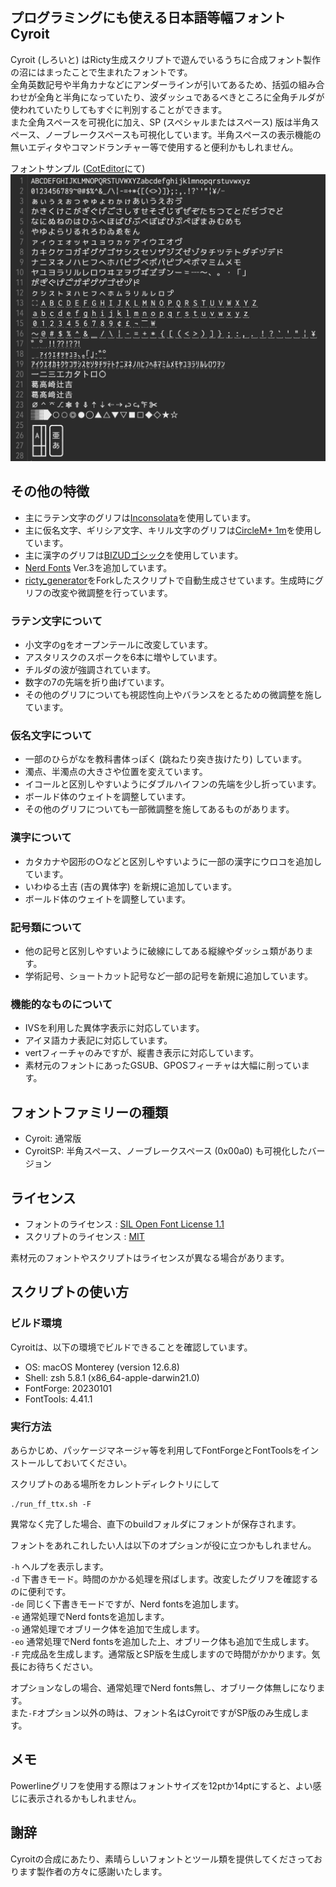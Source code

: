 ## プログラミングにも使える日本語等幅フォント Cyroit
Cyroit (しろいと) はRicty生成スクリプトで遊んでいるうちに合成フォント製作の沼にはまったことで生まれたフォントです。  
全角英数記号や半角カナなどにアンダーラインが引いてあるため、括弧の組み合わせが全角と半角になっていたり、波ダッシュであるべきところに全角チルダが使われていたりしてもすぐに判別することができます。  
また全角スペースを可視化に加え、SP (スペシャルまたはスペース) 版は半角スペース、ノーブレークスペースも可視化しています。半角スペースの表示機能の無いエディタやコマンドランチャー等で使用すると便利かもしれません。

フォントサンプル ([CotEditor](https://coteditor.com)にて)
![ScreenShop](/SS/SS.png)

## その他の特徴
- 主にラテン文字のグリフは[Inconsolata](https://github.com/googlefonts/Inconsolata)を使用しています。
- 主に仮名文字、ギリシア文字、キリル文字のグリフは[CircleM+ 1m](https://mix-mplus-ipa.osdn.jp)を使用しています。
- 主に漢字のグリフは[BIZUDゴシック](https://github.com/googlefonts/morisawa-biz-ud-gothic)を使用しています。
- [Nerd Fonts](https://www.nerdfonts.com) Ver.3を追加しています。
- [ricty_generator](https://rictyfonts.github.io)をForkしたスクリプトで自動生成させています。生成時にグリフの改変や微調整を行っています。

### ラテン文字について
- 小文字のgをオープンテールに改変しています。
- アスタリスクのスポークを6本に増やしています。
- チルダの波が強調されています。
- 数字の7の先端を折り曲げています。
- その他のグリフについても視認性向上やバランスをとるための微調整を施しています。

### 仮名文字について
- 一部のひらがなを教科書体っぽく (跳ねたり突き抜けたり) しています。
- 濁点、半濁点の大きさや位置を変えています。
- イコールと区別しやすいようにダブルハイフンの先端を少し折っています。
- ボールド体のウェイトを調整しています。
- その他のグリフについても一部微調整を施してあるものがあります。

### 漢字について
- カタカナや図形の○などと区別しやすいように一部の漢字にウロコを追加しています。
- いわゆる土吉 (吉の異体字) を新規に追加しています。
- ボールド体のウェイトを調整しています。

### 記号類について
- 他の記号と区別しやすいように破線にしてある縦線やダッシュ類があります。
- 学術記号、ショートカット記号など一部の記号を新規に追加しています。

### 機能的なものについて
- IVSを利用した異体字表示に対応しています。
- アイヌ語カナ表記に対応しています。
- vertフィーチャのみですが、縦書き表示に対応しています。
- 素材元のフォントにあったGSUB、GPOSフィーチャは大幅に削っています。

## フォントファミリーの種類
- Cyroit:   通常版
- CyroitSP: 半角スペース、ノーブレークスペース (0x00a0) も可視化したバージョン

## ライセンス
- フォントのライセンス : [SIL Open Font License 1.1](build/OFL.txt)
- スクリプトのライセンス : [MIT](./LICENSE.txt)

素材元のフォントやスクリプトはライセンスが異なる場合があります。

## スクリプトの使い方

### ビルド環境
Cyroitは、以下の環境でビルドできることを確認しています。
- OS: macOS Monterey (version 12.6.8)
- Shell: zsh 5.8.1 (x86_64-apple-darwin21.0)
- FontForge: 20230101
- FontTools: 4.41.1

### 実行方法
あらかじめ、パッケージマネージャ等を利用してFontForgeとFontToolsをインストールしておいてください。

スクリプトのある場所をカレントディレクトリにして
```
./run_ff_ttx.sh -F
```
異常なく完了した場合、直下のbuildフォルダにフォントが保存されます。

フォントをあれこれしたい人は以下のオプションが役に立つかもしれません。

`-h` ヘルプを表示します。  
`-d` 下書きモード。時間のかかる処理を飛ばします。改変したグリフを確認するのに便利です。  
`-de` 同じく下書きモードですが、Nerd fontsを追加します。  
`-e` 通常処理でNerd fontsを追加します。  
`-o` 通常処理でオブリーク体を追加で生成します。  
`-eo` 通常処理でNerd fontsを追加した上、オブリーク体も追加で生成します。  
`-F` 完成品を生成します。通常版とSP版を生成しますので時間がかかります。気長にお待ちください。  

オプションなしの場合、通常処理でNerd fonts無し、オブリーク体無しになります。  
また`-F`オプション以外の時は、フォント名はCyroitですがSP版のみ生成します。

## メモ
Powerlineグリフを使用する際はフォントサイズを12ptか14ptにすると、よい感じに表示されるかもしれません。

## 謝辞
Cyroitの合成にあたり、素晴らしいフォントとツール類を提供してくださっております製作者の方々に感謝いたします。
